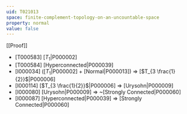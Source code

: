 ```yaml
---
uid: T021013
space: finite-complement-topology-on-an-uncountable-space
property: normal
value: false
---
```

[[Proof]]

* [T000583] [$T_1$|P000002]
* [T000584] [Hyperconnected|P000039]
* [I000034] ([$T_1$|P000002] + [Normal|P000013]) => [$T_{3 \frac{1}{2}}$|P000006]
* [I000114] [$T_{3 \frac{1}{2}}$|P000006] => [Urysohn|P000009]
* [I000080] [Urysohn|P000009] => ~[Strongly Connected|P000060]
* [I000087] [Hyperconnected|P000039] => [Strongly Connected|P000060]

